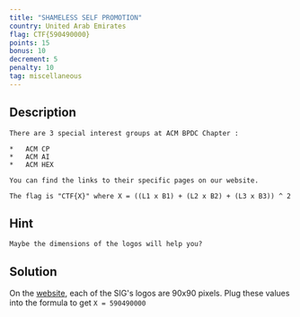 ```yaml
---
title: "SHAMELESS SELF PROMOTION"
country: United Arab Emirates
flag: CTF{590490000}
points: 15
bonus: 10
decrement: 5
penalty: 10
tag: miscellaneous
---
```


## Description

```
There are 3 special interest groups at ACM BPDC Chapter :

*   ACM CP
*   ACM AI
*   ACM HEX

You can find the links to their specific pages on our website.

The flag is "CTF{X}" where X = ((L1 x B1) + (L2 x B2) + (L3 x B3)) ^ 2
```

## Hint

```
Maybe the dimensions of the logos will help you?
```

## Solution

On the [website](https://www.acmbpdc.org/), each of the SIG's logos are 90x90 pixels.
Plug these values into the formula to get `X = 590490000`
